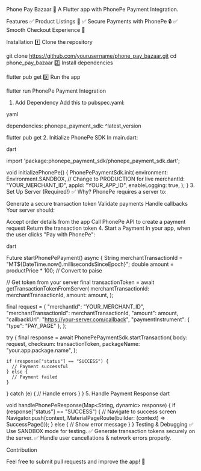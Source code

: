 Phone Pay Bazaar 🚀
A Flutter app with PhonePe Payment Integration.

Features
✅ Product Listings 🛒
✅ Secure Payments with PhonePe 🔒
✅ Smooth Checkout Experience 🏦

Installation
1️⃣ Clone the repository




git clone https://github.com/yourusername/phone_pay_bazaar.git
cd phone_pay_bazaar
2️⃣ Install dependencies




flutter pub get
3️⃣ Run the app




flutter run
PhonePe Payment Integration
1. Add Dependency
Add this to pubspec.yaml:

yaml


dependencies:
  phonepe_payment_sdk: ^latest_version




flutter pub get
2. Initialize PhonePe SDK
In main.dart:

dart


import 'package:phonepe_payment_sdk/phonepe_payment_sdk.dart';

void initializePhonePe() {
  PhonePePaymentSdk.init(
    environment: Environment.SANDBOX, // Change to PRODUCTION for live
    merchantId: "YOUR_MERCHANT_ID",
    appId: "YOUR_APP_ID",
    enableLogging: true,
  );
}
3. Set Up Server (Required!)
✅ Why? PhonePe requires a server to:

Generate a secure transaction token
Validate payments
Handle callbacks
Your server should:

Accept order details from the app
Call PhonePe API to create a payment request
Return the transaction token
4. Start a Payment
In your app, when the user clicks "Pay with PhonePe":

dart


Future<void> startPhonePePayment() async {
  String merchantTransactionId = "MT${DateTime.now().millisecondsSinceEpoch}";
  double amount = productPrice * 100; // Convert to paise

  // Get token from your server
  final transactionToken = await getTransactionTokenFromServer(
    merchantTransactionId: merchantTransactionId,
    amount: amount,
  );

  final request = {
    "merchantId": "YOUR_MERCHANT_ID",
    "merchantTransactionId": merchantTransactionId,
    "amount": amount,
    "callbackUrl": "https://your-server.com/callback",
    "paymentInstrument": { "type": "PAY_PAGE" },
  };

  try {
    final response = await PhonePePaymentSdk.startTransaction(
      body: request,
      checksum: transactionToken,
      packageName: "your.app.package.name",
    );

    if (response["status"] == "SUCCESS") {
      // Payment successful
    } else {
      // Payment failed
    }
  } catch (e) {
    // Handle errors
  }
}
5. Handle Payment Response
dart


void handlePhonePeResponse(Map<String, dynamic> response) {
  if (response["status"] == "SUCCESS") {
    // Navigate to success screen
    Navigator.push(context, MaterialPageRoute(builder: (context) => SuccessPage()));
  } else {
    // Show error message
  }
}
Testing & Debugging
✅ Use SANDBOX mode for testing.
✅ Generate transaction tokens securely on the server.
✅ Handle user cancellations & network errors properly.

Contribution

Feel free to submit pull requests and improve the app! 🚀